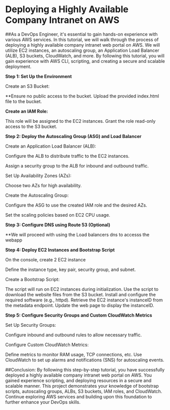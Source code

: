 # Deploying a Highly Available Company Intranet on AWS

##As a DevOps Engineer, it's essential to gain hands-on experience with various AWS services. In this tutorial, we will walk through the process of deploying a highly available company intranet web portal on AWS. We will utilize EC2 instances, an autoscaling group, an Application Load Balancer (ALB), S3 buckets, CloudWatch, and more. By following this tutorial, you will gain experience with AWS CLI, scripting, and creating a secure and scalable deployment.


**Step 1: Set Up the Environment**

Create an S3 Bucket:

**Ensure no public access to the bucket.
Upload the provided index.html file to the bucket.

**Create an IAM Role:**

This role will be assigned to the EC2 instances.
Grant the role read-only access to the S3 bucket.

**Step 2: Deploy the Autoscaling Group (ASG) and Load Balancer**

Create an Application Load Balancer (ALB):

Configure the ALB to distribute traffic to the EC2 instances.

Assign a security group to the ALB for inbound and outbound traffic.

Set Up Availability Zones (AZs):

Choose two AZs for high availability.

Create the Autoscaling Group:

Configure the ASG to use the created IAM role and the desired AZs.

Set the scaling policies based on EC2 CPU usage.

**Step 3: Configure DNS using Route 53 (Optional)**

**We will proceed with using the Load balancers dns to accesss the webapp

**Step 4: Deploy EC2 Instances and Bootstrap Script**

On the console, create 2 EC2 instance

Define the instance type, key pair, security group, and subnet.

Create a Bootstrap Script:

The script will run on EC2 instances during initialization.
Use the script to download the website files from the S3 bucket.
Install and configure the required software (e.g., httpd).
Retrieve the EC2 instance's instanceID from the metadata endpoint.
Update the web page to display the instanceID.

**Step 5: Configure Security Groups and Custom CloudWatch Metrics**

Set Up Security Groups:

Configure inbound and outbound rules to allow necessary traffic.

Configure Custom CloudWatch Metrics:

Define metrics to monitor RAM usage, TCP connections, etc.
Use CloudWatch to set up alarms and notifications (SNS) for autoscaling events.



##Conclusion: By following this step-by-step tutorial, you have successfully deployed a highly available company intranet web portal on AWS. You gained experience scripting, and deploying resources in a secure and scalable manner. This project demonstrates your knowledge of bootstrap scripts, autoscaling groups, ALBs, S3 buckets, IAM roles, and CloudWatch. Continue exploring AWS services and building upon this foundation to further enhance your DevOps skills.
